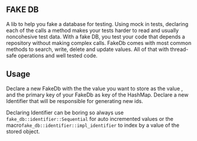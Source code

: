 ## FAKE DB

A lib to help you fake a database for testing.
Using mock in tests, declaring each of the calls a method makes your tests
harder to read and usually noncohesive test data.
With a fake DB, you test your code that depends a repository without making complex calls.
FakeDb comes with most common methods to search, write, delete and update values. All
of that with thread-safe operations and well tested code.

## Usage

Declare a new FakeDb with the the value you want to store as the value , and the primary
key of your FakeDb as key of the HashMap. Declare a new Identifier that will be responsible
for generating new ids.

Declaring Identifier can be boring so always use `fake_db::identifier::Sequential` for auto
incremented values or the macro`fake_db::identifier::impl_identifier` to index by a value of
the stored object.
